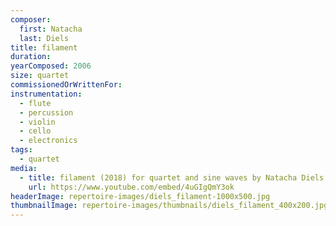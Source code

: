 ```yaml
---
composer:
  first: Natacha
  last: Diels
title: filament
duration:
yearComposed: 2006
size: quartet
commissionedOrWrittenFor:
instrumentation:
  - flute
  - percussion
  - violin
  - cello
  - electronics
tags:
  - quartet
media:
  - title: filament (2018) for quartet and sine waves by Natacha Diels
    url: https://www.youtube.com/embed/4uGIgQmY3ok
headerImage: repertoire-images/diels_filament-1000x500.jpg
thumbnailImage: repertoire-images/thumbnails/diels_filament_400x200.jpg
---
```

